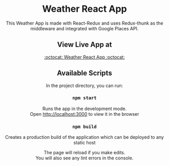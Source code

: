 <div align="center">

# Weather React App 

This Weather App is made with React-Redux and uses Redux-thunk as the middleware and integrated with Google Places API.

## View Live App at 

<a href="https://arokianivin09.github.io/weather-react-app/">:octocat: Weather React App :octocat:</a> 

## Available Scripts

In the project directory, you can run:

### `npm start`

Runs the app in the development mode.<br>
Open [http://localhost:3000](http://localhost:3000) to view it in the browser

### `npm build`

Creates a production build of the application which can be deployed to any static host

The page will reload if you make edits.<br>
You will also see any lint errors in the console.



